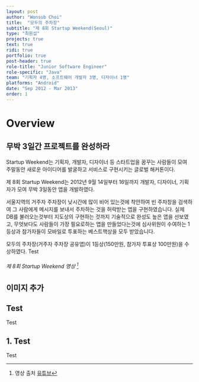 ```yaml
---
layout: post
author: "Wonsub Choi"
title:  "모두의 주차장"
subtitle: "제 8회 Startup Weekend(Seoul)"
type: "최원섭"
projects: true
text: true
ridi: true
portfolio: true
post-header: true
role-title: "Junior Software Engineer"
role-specific: "Java"
team: "기획자 4명, 소프트웨어 개발자 3명, 디자이너 1명"
platforms: "Android"
date: "Sep 2012 - Mar 2013"
order: 1
---
```


# Overview

## 무박 3일간 프로젝트를 완성하라

Startup Weekend는 기획자, 개발자, 디자이너 등 스타트업을 꿈꾸는 사람들이 모여 주말동안 새로운 아이디어를 발굴하고 서비스로 구현시키는 글로벌 해커톤이다.

제 8회 Startup Weekend는 2012년 9월 14일부터 16일까지 개발자, 디자이너, 기획자가 모여 무박 3일동안 앱을 개발하였다. 

서울지역의 거주자 주차장이 낮시간에 많이 비어 있는것에 착안하여 빈 주차창을 검색하여 그 사람에게 메시지를 보내서 주차하는 것을 허락받는 앱을 구현하였습니다. 실제 DB를 불러오는것부터 지도상의 구현하는 것까지 기술적으로 완성도 높은 앱을 선보였고, 무엇보다도 사람들이 가장 필요로하는 앱을 만들었다는것에 심사위원이 수여하는 1등상과 참가자들이 모바일로 투표하는 베스트핵상을 모두 받았습니다.

모두의 주차장(거주자 주차장 공유앱)이 1등상(150만원, 참가자 투표상 100만원)을 수상하였다. Test

###### 제 8회 Startup Weekend 영상 [^1]

## 이미지 추가

## Test

Test

## 1. Test

Test


[^1]: 영상 출처 [유튜브](https://www.youtube.com/watch?v=ct-ZXR739c4)
